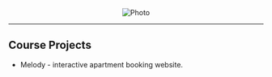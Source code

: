 <div align="center" width="80%">
  <img src="https://i.ibb.co/gy8YZKM/cp.png" alt="Photo">   
</div>
<hr>
<h2>Course Projects</h2>
<ul>
  <li>Melody - interactive apartment booking website.</li>
</ul>
